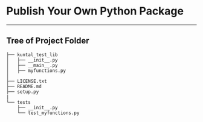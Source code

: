 # Publish Your Own Python Package
_____


## Tree of Project Folder
```
├── kuntal_test_lib
│   ├── __init__.py
│   ├── __main__.py
│   ├── myfunctions.py
│
├── LICENSE.txt
├── README.md
├── setup.py
|
└── tests
    ├── __init__.py
    └── test_myfunctions.py
```
